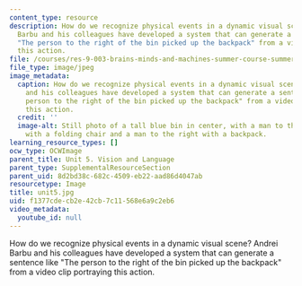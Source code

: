 ```yaml
---
content_type: resource
description: How do we recognize physical events in a dynamic visual scene? Andrei
  Barbu and his colleagues have developed a system that can generate a sentence like
  "The person to the right of the bin picked up the backpack" from a video clip portraying
  this action.
file: /courses/res-9-003-brains-minds-and-machines-summer-course-summer-2015/f1377cdecb2e42cb7c11568e6a9c2eb6_unit5.jpg
file_type: image/jpeg
image_metadata:
  caption: How do we recognize physical events in a dynamic visual scene? Andrei Barbu
    and his colleagues have developed a system that can generate a sentence like "The
    person to the right of the bin picked up the backpack" from a video clip portraying
    this action.
  credit: ''
  image-alt: Still photo of a tall blue bin in center, with a man to the left standing
    with a folding chair and a man to the right with a backpack.
learning_resource_types: []
ocw_type: OCWImage
parent_title: Unit 5. Vision and Language
parent_type: SupplementalResourceSection
parent_uid: 8d2bd38c-682c-4509-eb22-aad86d4047ab
resourcetype: Image
title: unit5.jpg
uid: f1377cde-cb2e-42cb-7c11-568e6a9c2eb6
video_metadata:
  youtube_id: null
---
```

How do we recognize physical events in a dynamic visual scene? Andrei Barbu and his colleagues have developed a system that can generate a sentence like "The person to the right of the bin picked up the backpack" from a video clip portraying this action.

